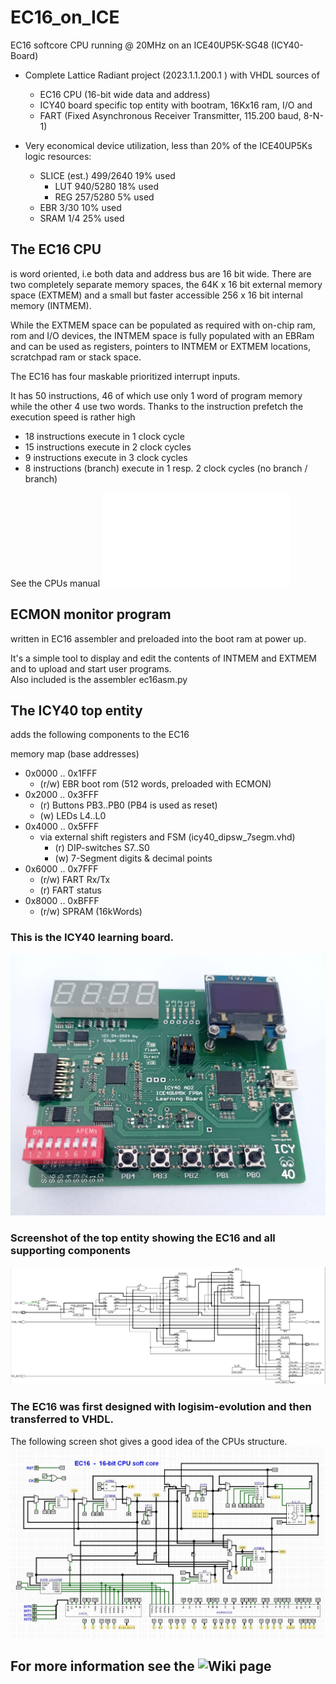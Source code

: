 # EC16_on_ICE
EC16 softcore CPU running @ 20MHz on an ICE40UP5K-SG48 (ICY40-Board)

* Complete Lattice Radiant project (2023.1.1.200.1 ) with VHDL sources of
  * EC16 CPU (16-bit wide data and address)
  * ICY40 board specific top entity with bootram, 16Kx16 ram, I/O and
  * FART (Fixed Asynchronous Receiver Transmitter, 115.200 baud, 8-N-1)

* Very economical device utilization, less than 20% of the ICE40UP5Ks logic resources:
  
  * SLICE (est.)     499/2640       19% used
    * LUT            940/5280         18% used
    * REG            257/5280          5% used
  * EBR                3/30           10% used
  * SRAM               1/4            25% used
   

## The EC16 CPU
is word oriented, i.e both data and address bus are 16 bit wide. There are two completely separate memory spaces, the 64K x 16 bit external memory space (EXTMEM) and a small but faster accessible 256 x 16 bit internal memory (INTMEM). 

While the EXTMEM space can be populated as required with on-chip ram, rom and I/O devices, the INTMEM space is fully populated with an EBRam and can be used as registers, pointers to INTMEM or EXTMEM locations, scratchpad ram or stack space.

The EC16 has four maskable prioritized interrupt inputs. 

It has 50 instructions, 46 of which use only 1 word of program memory while the other 4 use two words. 
Thanks to the instruction prefetch the execution speed is rather high
  * 18 instructions execute in 1 clock cycle
  * 15 instructions execute in 2 clock cycles
  * 9 instructions execute in 3 clock cycles
  * 8 instructions (branch) execute in 1 resp. 2 clock cycles (no branch / branch)

See the CPUs manual ![ EC16 ISA V1.0 ](EC16_ISA_V1.0.pdf)

## ECMON monitor program 
written in EC16 assembler and preloaded into the boot ram at power up.

It's a simple tool to display and edit the contents of INTMEM and EXTMEM and to upload and start user programs.<br>
Also included is the assembler ec16asm.py 


## The ICY40 top entity 
adds the following components to the EC16

memory map (base addresses)
  * 0x0000 .. 0x1FFF
    * (r/w) EBR boot rom (512 words, preloaded with ECMON)
  * 0x2000 .. 0x3FFF
	   * (r) Buttons PB3..PB0 (PB4 is used as reset)
	   * (w) LEDs L4..L0
  * 0x4000 .. 0x5FFF
    * via external shift registers and FSM (icy40_dipsw_7segm.vhd)
	     * (r) DIP-switches S7..S0
	     * (w) 7-Segment digits & decimal points
  * 0x6000 .. 0x7FFF
    * (r/w) FART Rx/Tx
    * (r)   FART status
  * 0x8000 .. 0xBFFF
	   * (r/w) SPRAM (16kWords)

### This is the ICY40 learning board.
![EC16 CPU running on ICY40](/images/IMG_20240617_120016.jpg)  
### Screenshot of the top entity showing the EC16 and all supporting components
![Top of design](/images/EC16_on_ICE_Top.jpg)

### The EC16 was first designed with logisim-evolution and then transferred to VHDL.  
The following screen shot gives a good idea of the CPUs structure.  
![EC16 in Logisim Evolution](/images/EC16%20Logisim%20Evolution%20top%20sheet.jpg)

## For more information see the ![Wiki page](https://github.com/Edgar-Conzen/EC16_on_ICE/wiki)

